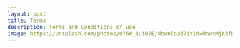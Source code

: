 ```yaml
---
layout: post
title: Terms
description: Terms and Conditions of use
image: https://unsplash.com/photos/uY6W_4UiB7E/download?ixid=MnwxMjA3fDB8MXxzZWFyY2h8MjJ8fHRlcm1zJTIwYW5kJTIwY29uZGl0aW9uc3xlbnwwfHx8fDE2NjQzNDE4Nzg&force=true&w=1920
---
```

